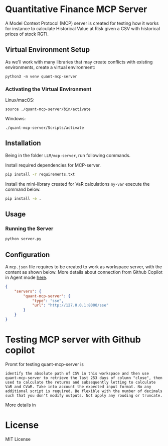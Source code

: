 # Quantitative Finance MCP Server

A Model Context Protocol (MCP) server is created for testing how it works for instance to calculate Historical Value at Risk given a CSV with historical prices of stock RGTI.

## Virtual Environment Setup

As we'll work with many libraries that may create conflicts with existing environments, create a virtual environment:

```console
python3 -m venv quant-mcp-server
```

### Activating the Virtual Environment

Linux/macOS:
```console
source ./quant-mcp-server/bin/activate
```

Windows:
```console
./quant-mcp-server/Scripts/activate
```

## Installation
Being in the folder `LLM/mcp-server`, run following commands.

Install required dependencies for MCP-server.
```bash
pip install -r requirements.txt
```

Install the mini-library created for VaR calculations `my-var` execute the command below.
```bash
pip install -e .
```

## Usage

### Running the Server
```bash
python server.py
```

## Configuration

A `mcp.json` file requires to be created to work as workspace server, with the content as shown below. More details about connection from Github Copilot in Agent mode [here](https://code.visualstudio.com/docs/copilot/chat/mcp-servers).

```json
{
    "servers": {
        "quant-mcp-server": {
            "type": "sse",
            "url": "http://127.0.0.1:8000/sse"
        }
    }
}
```
# Testing MCP server with Github copilot

Promt for testing quant-mcp-server is 

```
identify the absolute path of CSV in this workspace and then use quant-mcp-server to retrieve the last 253 days of column "close", then used to calculate the returns and subsequently letting to calculate VaR and CVaR. Take into account the expected input format. No any additional script is required. Be flexible with the number of decimals such that you don't modify outputs. Not apply any rouding or truncate.
```

More details in 

# License

MIT License